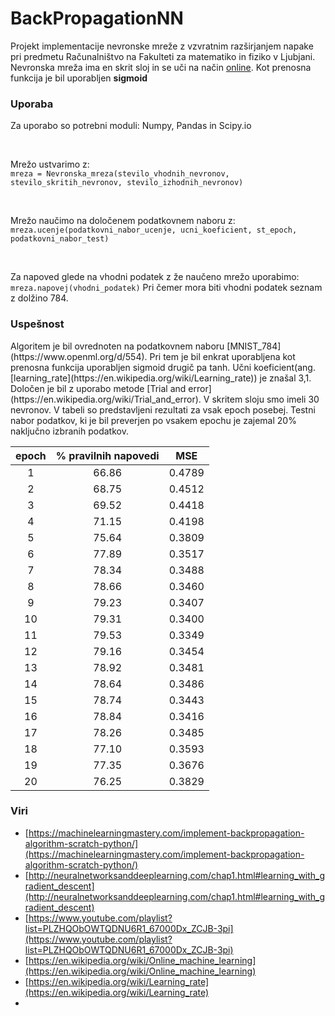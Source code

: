 # BackPropagationNN
Projekt implementacije nevronske mreže z vzvratnim razširjanjem napake pri predmetu Računalništvo na Fakulteti za matematiko in fiziko v Ljubjani. Nevronska mreža ima en skrit sloj in se uči na način [online](https://en.wikipedia.org/wiki/Online_machine_learning). Kot prenosna funkcija je bil uporabljen **sigmoid**

<h3>Uporaba</h3>
Za uporabo so potrebni moduli: Numpy, Pandas in Scipy.io 
<p>&nbsp;</p>
Mrežo ustvarimo z: 
<code>
mreza = Nevronska_mreza(stevilo_vhodnih_nevronov, stevilo_skritih_nevronov, stevilo_izhodnih_nevronov)
</code>
<p>&nbsp;</p>
Mrežo naučimo na določenem podatkovnem naboru z: 
<code>mreza.ucenje(podatkovni_nabor_ucenje, ucni_koeficient, st_epoch, podatkovni_nabor_test)</code>
<p>&nbsp;</p>
Za napoved glede na vhodni podatek z že naučeno mrežo uporabimo:
<code>mreza.napovej(vhodni_podatek)</code> Pri čemer mora biti vhodni podatek seznam z dolžino 784. 

<h3>Uspešnost</h3>
Algoritem je bil ovrednoten na podatkovnem naboru [MNIST_784](https://www.openml.org/d/554). Pri tem je bil enkrat uporabljena kot prenosna funkcija uporabljen sigmoid drugič pa tanh. Učni koeficient(ang. [learning_rate](https://en.wikipedia.org/wiki/Learning_rate)) je znašal 3,1. Določen je bil z uporabo metode [Trial and error](https://en.wikipedia.org/wiki/Trial_and_error). V skritem sloju smo imeli 30 nevronov. V tabeli so predstavljeni rezultati za vsak epoch posebej. Testni nabor podatkov, ki je bil preverjen po vsakem epochu je zajemal 20% naključno izbranih podatkov.

| epoch | % pravilnih napovedi |   MSE  |
|:-----:|:--------------------:|:------:|
|   1   |         66.86        | 0.4789 |
|   2   |         68.75        | 0.4512 |
|   3   |         69.52        | 0.4418 |
|   4   |         71.15        | 0.4198 |
|   5   |         75.64        | 0.3809 |
|   6   |         77.89        | 0.3517 |
|   7   |         78.34        | 0.3488 |
|   8   |         78.66        | 0.3460 |
|   9   |         79.23        | 0.3407 |
|   10  |         79.31        | 0.3400 |
|   11  |         79.53        | 0.3349 |
|   12  |         79.16        | 0.3454 |
|   13  |         78.92        | 0.3481 |
|   14  |         78.64        | 0.3486 |
|   15  |         78.74        | 0.3443 |
|   16  |         78.84        | 0.3416 |
|   17  |         78.26        | 0.3485 |
|   18  |         77.10        | 0.3593 |
|   19  |         77.35        | 0.3676 |
|   20  |         76.25        | 0.3829 |
 
<h3>Viri</h3>

* [https://machinelearningmastery.com/implement-backpropagation-algorithm-scratch-python/](https://machinelearningmastery.com/implement-backpropagation-algorithm-scratch-python/)
* [http://neuralnetworksanddeeplearning.com/chap1.html#learning_with_gradient_descent](http://neuralnetworksanddeeplearning.com/chap1.html#learning_with_gradient_descent)
* [https://www.youtube.com/playlist?list=PLZHQObOWTQDNU6R1_67000Dx_ZCJB-3pi](https://www.youtube.com/playlist?list=PLZHQObOWTQDNU6R1_67000Dx_ZCJB-3pi)
* [https://en.wikipedia.org/wiki/Online_machine_learning](https://en.wikipedia.org/wiki/Online_machine_learning)
* [https://en.wikipedia.org/wiki/Learning_rate](https://en.wikipedia.org/wiki/Learning_rate)
*  

